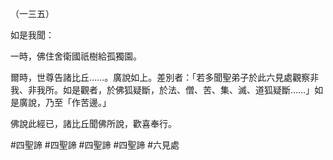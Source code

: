 （一三五）

如是我聞：

一時，佛住舍衛國祇樹給孤獨園。

爾時，世尊告諸比丘……。廣說如上。差別者：「若多聞聖弟子於此六見處觀察非我、非我所。如是觀者，於佛狐疑斷，於法、僧、苦、集、滅、道狐疑斷……」如是廣說，乃至「作苦邊。」

佛說此經已，諸比丘聞佛所說，歡喜奉行。



#四聖諦
#四聖諦
#四聖諦
#四聖諦
#六見處
